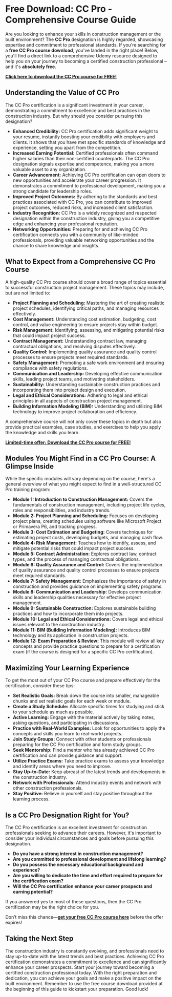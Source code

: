 # Free Download: CC Pro - Comprehensive Course Guide

Are you looking to enhance your skills in construction management or the built environment? The **CC Pro** designation is highly regarded, showcasing expertise and commitment to professional standards. If you're searching for a **free CC Pro course download**, you've landed in the right place! Below, you'll find a direct link to a comprehensive Udemy resource designed to help you on your journey to becoming a certified construction professional – and it's **absolutely free**.

[**Click here to download the CC Pro course for FREE!**](https://udemywork.com/cc-pro)

## Understanding the Value of CC Pro

The CC Pro certification is a significant investment in your career, demonstrating a commitment to excellence and best practices in the construction industry. But why should you consider pursuing this designation?

*   **Enhanced Credibility:** CC Pro certification adds significant weight to your resume, instantly boosting your credibility with employers and clients. It shows that you have met specific standards of knowledge and experience, setting you apart from the competition.
*   **Increased Earning Potential:** Certified professionals often command higher salaries than their non-certified counterparts. The CC Pro designation signals expertise and competence, making you a more valuable asset to any organization.
*   **Career Advancement:** Achieving CC Pro certification can open doors to new opportunities and accelerate your career progression. It demonstrates a commitment to professional development, making you a strong candidate for leadership roles.
*   **Improved Project Outcomes:** By adhering to the standards and best practices associated with CC Pro, you can contribute to improved project outcomes, reduced risks, and increased client satisfaction.
*   **Industry Recognition:** CC Pro is a widely recognized and respected designation within the construction industry, giving you a competitive edge and enhancing your professional reputation.
*   **Networking Opportunities:** Preparing for and achieving CC Pro certification connects you with a community of like-minded professionals, providing valuable networking opportunities and the chance to share knowledge and insights.

## What to Expect from a Comprehensive CC Pro Course

A high-quality CC Pro course should cover a broad range of topics essential to successful construction project management. These topics may include, but are not limited to:

*   **Project Planning and Scheduling:** Mastering the art of creating realistic project schedules, identifying critical paths, and managing resources effectively.
*   **Cost Management:** Understanding cost estimation, budgeting, cost control, and value engineering to ensure projects stay within budget.
*   **Risk Management:** Identifying, assessing, and mitigating potential risks that could impact project success.
*   **Contract Management:** Understanding contract law, managing contractual obligations, and resolving disputes effectively.
*   **Quality Control:** Implementing quality assurance and quality control processes to ensure projects meet required standards.
*   **Safety Management:** Promoting a safe work environment and ensuring compliance with safety regulations.
*   **Communication and Leadership:** Developing effective communication skills, leading project teams, and motivating stakeholders.
*   **Sustainability:** Understanding sustainable construction practices and incorporating them into project design and execution.
*   **Legal and Ethical Considerations:** Adhering to legal and ethical principles in all aspects of construction project management.
*   **Building Information Modeling (BIM):** Understanding and utilizing BIM technology to improve project collaboration and efficiency.

A comprehensive course will not only cover these topics in depth but also provide practical examples, case studies, and exercises to help you apply the knowledge and skills you learn.

[**Limited-time offer: Download the CC Pro course for FREE!**](https://udemywork.com/cc-pro)

## Modules You Might Find in a CC Pro Course: A Glimpse Inside

While the specific modules will vary depending on the course, here's a general overview of what you might expect to find in a well-structured CC Pro training program:

*   **Module 1: Introduction to Construction Management:** Covers the fundamentals of construction management, including project life cycles, roles and responsibilities, and industry trends.
*   **Module 2: Project Planning and Scheduling:** Focuses on developing project plans, creating schedules using software like Microsoft Project or Primavera P6, and tracking progress.
*   **Module 3: Cost Estimation and Budgeting:** Covers techniques for estimating project costs, developing budgets, and managing cash flow.
*   **Module 4: Risk Management:** Teaches how to identify, assess, and mitigate potential risks that could impact project success.
*   **Module 5: Contract Administration:** Explores contract law, contract types, and the process of managing contractual obligations.
*   **Module 6: Quality Assurance and Control:** Covers the implementation of quality assurance and quality control processes to ensure projects meet required standards.
*   **Module 7: Safety Management:** Emphasizes the importance of safety in construction and provides guidance on implementing safety programs.
*   **Module 8: Communication and Leadership:** Develops communication skills and leadership qualities necessary for effective project management.
*   **Module 9: Sustainable Construction:** Explores sustainable building practices and how to incorporate them into projects.
*   **Module 10: Legal and Ethical Considerations:** Covers legal and ethical issues relevant to the construction industry.
*   **Module 11: BIM (Building Information Modeling):** Introduces BIM technology and its application in construction projects.
*   **Module 12: Exam Preparation & Review:** This module will review all key concepts and provide practice questions to prepare for a certification exam (if the course is designed for a specific CC Pro certification).

## Maximizing Your Learning Experience

To get the most out of your CC Pro course and prepare effectively for the certification, consider these tips:

*   **Set Realistic Goals:** Break down the course into smaller, manageable chunks and set realistic goals for each week or module.
*   **Create a Study Schedule:** Allocate specific times for studying and stick to your schedule as much as possible.
*   **Active Learning:** Engage with the material actively by taking notes, asking questions, and participating in discussions.
*   **Practice with Real-World Examples:** Look for opportunities to apply the concepts and skills you learn to real-world projects.
*   **Join Study Groups:** Connect with other students or professionals preparing for the CC Pro certification and form study groups.
*   **Seek Mentorship:** Find a mentor who has already achieved CC Pro certification and can provide guidance and support.
*   **Utilize Practice Exams:** Take practice exams to assess your knowledge and identify areas where you need to improve.
*   **Stay Up-to-Date:** Keep abreast of the latest trends and developments in the construction industry.
*   **Network with Professionals:** Attend industry events and network with other construction professionals.
*   **Stay Positive:** Believe in yourself and stay positive throughout the learning process.

## Is a CC Pro Designation Right for You?

The CC Pro certification is an excellent investment for construction professionals seeking to advance their careers. However, it's important to consider your individual circumstances and goals before pursuing this designation.

*   **Do you have a strong interest in construction management?**
*   **Are you committed to professional development and lifelong learning?**
*   **Do you possess the necessary educational background and experience?**
*   **Are you willing to dedicate the time and effort required to prepare for the certification exam?**
*   **Will the CC Pro certification enhance your career prospects and earning potential?**

If you answered yes to most of these questions, then the CC Pro certification may be the right choice for you.

Don’t miss this chance—**[get your free CC Pro course here](https://udemywork.com/cc-pro)** before the offer expires!

## Taking the Next Step

The construction industry is constantly evolving, and professionals need to stay up-to-date with the latest trends and best practices. Achieving CC Pro certification demonstrates a commitment to excellence and can significantly enhance your career prospects. Start your journey toward becoming a certified construction professional today. With the right preparation and dedication, you can achieve your goals and make a positive impact on the built environment. Remember to use the free course download provided at the beginning of this guide to kickstart your preparation. Good luck!
